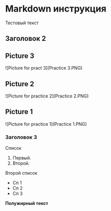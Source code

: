 # Markdown инструкция 

Тестовый текст

## Заголовок 2


## Picture 3

![Picture for pract 3](Practice 3.PNG)

## Picture 2

![Picture for practice 2](Practice 2.PNG)

## Picture 1

![Picture for practice 1](Practice 1.PNG)

### Заголовок 3

Список

1. Первый.
2. Второй.

Второй список

- Сп 1
- Сп 2
- Сп 3

**Полужирный текст**
